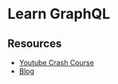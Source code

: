 # Learn GraphQL

## Resources

- [Youtube Crash Course](https://www.youtube.com/watch?v=ed8SzALpx1Q)
- [Blog](https://www.freecodecamp.org/news/a-beginners-guide-to-graphql-86f849ce1bec/)
